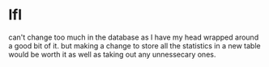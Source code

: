 # lfl
can't change too much in the database as I have my head wrapped around a good bit of it.
but making a change to store all the statistics in a new table would be worth it as well as taking out any unnessecary ones.
